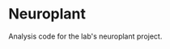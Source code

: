 # Neuroplant
Analysis code for the lab's neuroplant project.


<!---
Google drive API tutorial: https://codelabs.developers.google.com/codelabs/gsuite-apis-intro/
 --->
